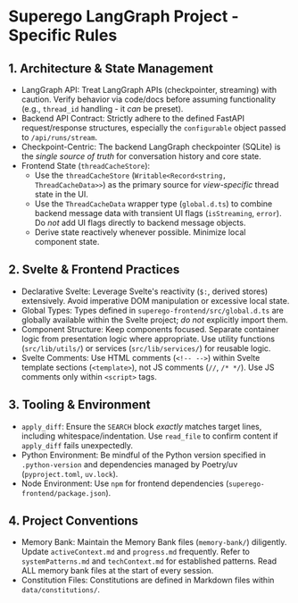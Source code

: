 # Superego LangGraph Project - Specific Rules

## 1. Architecture & State Management

*   LangGraph API: Treat LangGraph APIs (checkpointer, streaming) with caution. Verify behavior via code/docs before assuming functionality (e.g., `thread_id` handling - it *can* be preset).
*   Backend API Contract: Strictly adhere to the defined FastAPI request/response structures, especially the `configurable` object passed to `/api/runs/stream`.
*   Checkpoint-Centric: The backend LangGraph checkpointer (SQLite) is the *single source of truth* for conversation history and core state.
*   Frontend State (`threadCacheStore`):
    *   Use the `threadCacheStore` (`Writable<Record<string, ThreadCacheData>>`) as the primary source for *view-specific* thread state in the UI.
    *   Use the `ThreadCacheData` wrapper type (`global.d.ts`) to combine backend message data with transient UI flags (`isStreaming`, `error`). Do *not* add UI flags directly to backend message objects.
    *   Derive state reactively whenever possible. Minimize local component state.

## 2. Svelte & Frontend Practices

*   Declarative Svelte: Leverage Svelte's reactivity (`$:`, derived stores) extensively. Avoid imperative DOM manipulation or excessive local state.
*   Global Types: Types defined in `superego-frontend/src/global.d.ts` are globally available within the Svelte project; *do not* explicitly import them.
*   Component Structure: Keep components focused. Separate container logic from presentation logic where appropriate. Use utility functions (`src/lib/utils/`) or services (`src/lib/services/`) for reusable logic.
*   Svelte Comments: Use HTML comments (`<!-- -->`) within Svelte template sections (`<template>`), not JS comments (`//`, `/* */`). Use JS comments only within `<script>` tags.

## 3. Tooling & Environment

*   `apply_diff`: Ensure the `SEARCH` block *exactly* matches target lines, including whitespace/indentation. Use `read_file` to confirm content if `apply_diff` fails unexpectedly.
*   Python Environment: Be mindful of the Python version specified in `.python-version` and dependencies managed by Poetry/uv (`pyproject.toml`, `uv.lock`).
*   Node Environment: Use `npm` for frontend dependencies (`superego-frontend/package.json`).

## 4. Project Conventions

*   Memory Bank: Maintain the Memory Bank files (`memory-bank/`) diligently. Update `activeContext.md` and `progress.md` frequently. Refer to `systemPatterns.md` and `techContext.md` for established patterns. Read ALL memory bank files at the start of every session.
*   Constitution Files: Constitutions are defined in Markdown files within `data/constitutions/`.